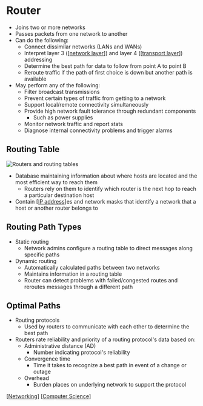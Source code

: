 # Router

- Joins two or more networks
- Passes packets from one network to another
- Can do the following:
  - Connect dissimilar networks (LANs and WANs)
  - Interpret layer 3 ([[network layer]]) and layer 4 ([[transport layer]]) addressing
  - Determine the best path for data to follow from point A to point B
  - Reroute traffic if the path of first choice is down but another path is available
- May perform any of the following:
  - Filter broadcast transmissions
  - Prevent certain types of traffic from getting to a network
  - Support local/remote connectivity simultaneously
  - Provide high network fault tolerance through redundant components
    - Such as power supplies
  - Monitor network traffic and report stats
  - Diagnose internal connectivity problems and trigger alarms

## Routing Table

![Routers and routing tables](/assets/second-brain/2020-09-29-18-09-09.png)

- Database maintaining information about where hosts are located and the most efficient way to reach them
  - Routers rely on them to identify which router is the next hop to reach a particular destination host
- Contain [[IP address]]es and network masks that identify a network that a host or another router belongs to

## Routing Path Types

- Static routing
  - Network admins configure a routing table to direct messages along specific paths
- Dynamic routing
  - Automatically calculated paths between two networks
  - Maintains information in a routing table
  - Router can detect problems with failed/congested routes and reroutes messages through a different path

## Optimal Paths

- Routing protocols
  - Used by routers to communicate with each other to determine the best path
- Routers rate reliability and priority of a routing protocol's data based on:
  - Administrative distance (AD)
    - Number indicating protocol's reliability
  - Convergence time
    - Time it takes to recognize a best path in event of a change or outage
  - Overhead
    - Burden places on underlying network to support the protocol


[[Networking]] [[Computer Science]]

[//begin]: # "Autogenerated link references for markdown compatibility"
[network layer]: network-layer "Network Layer (Layer 3)"
[transport layer]: transport-layer "Transport Layer (Layer 4)"
[IP address]: ip-address "IP Address"
[Networking]: networking "Networking"
[Computer Science]: computer-science "Computer Science"
[//end]: # "Autogenerated link references"